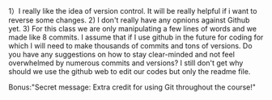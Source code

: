 1）I really like the idea of version control. It will be really helpful if i want to reverse some changes.
2) I don't really have any opnions against Github yet. 
3) For this class we are only manipulating a few lines of words and we made like 8 commits. I assume that if I use github in the future for coding for which I will need to make thousands of commits and tons of versions. Do you have any suggestions on how to stay clear-minded and not feel overwhelmed by numerous commits and versions?
I still don't get why should we use the github web to edit our codes but only the readme file.

Bonus:"Secret message: Extra credit for using Git throughout the course!"
